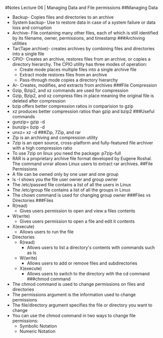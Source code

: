 #Notes Lecture 06 | Managing Data and File permissions
##Managing Data
* Backup- Copies files and directories to an archive 
* System backup- Use to restore data in case of a system failure or data loss and corruption
* Archive- File containing many other files, each of which is still identified by its filename, owner, permissions, and timestamp 
###Archiving utilities
* Tar(Tape archive)- creates archives by combining files and directories into a single file
* CPIO- Creates an archive, restores files from an archive, or copies a directory hierarchy. The CPIO utility has three modes of operation:
  * Create mode places multiple files into a single archive file
  * Extract mode restores files from an archive
  * Pass-through mode copies a directory hierarchy 
* Ar- Creates, modifies, and extracts from archives
###File Compression
* Gzip, Bzip2, and xz commands are used for compression
* Gzip, Bzip2, and xz compress files in place meaning the original file is deleted after compression
* bzip offers better compression ratios in comparision to gzip
* xz produces better compression ratios than gzip and bzip2
###Useful commands
* gunzip= gzip -d
* bunzip= bzip -d
* unxz= xz -d
###Zip, 7Zip, and rar
* Zip is an archiving and compression utility
* 7zip is an open source, cross-platform and fully-featured file archiver with a high compression ratio
* To use 7zip on linux you need the package: p7zip-full
* RAR is a proprietary archive file format developed by Eugene Roshal. The command unrar allows Linux users to extract rar archives.
##File Permissions
* A file can be owned only by one user and one group
* ls -l shows you the file user owner and group owner
* The /etc/passwd file contains a list of all the users in Linux
* The /etc/group file contains a list of all the groups in Linux
* The chown command is used for changing group owner
###Files vs Directories
###Files
* R(read)
  * Gives users permission to open and view a files contents
* W(write)
  * Gives users permission to open a file and edit it contents
* X(execute)
  * Allows users to run the file
* Directories
  * R(read)
    * Allows users to list a directory's contents with commands such as ls
  * W(write)
    * Allows users to add or remove files and subdirectories
  * X(execute)
    * Allows users to switch to the directory with the cd command
###chmod command
* The chmod command is used to change permissions on files and directories 
* The permissions argument is the information used to change permissions
* The file/directory argument specifies the file or directory you want to change
* You can use the chmod command in two ways to change file permissions:
  * Symbolic Notation 
  * Numeric Notation